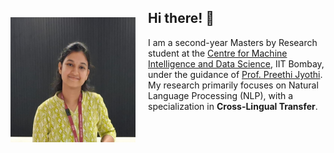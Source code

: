 <img src="snegha_profile.jpg" width="200" height="200" align="left" style="margin: 40px 20px 20px 0;"/>

## Hi there! 👋

I am a second-year Masters by Research student at the [Centre for Machine Intelligence and Data Science](https://www.minds.iitb.ac.in/), IIT Bombay, under the guidance of [Prof. Preethi Jyothi](https://www.cse.iitb.ac.in/~pjyothi/). My research primarily focuses on Natural Language Processing (NLP), with a specialization in **Cross-Lingual Transfer**.






